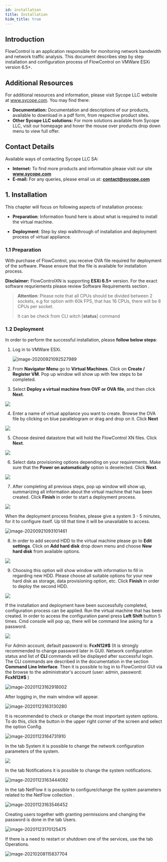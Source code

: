 ```yaml
---
id: installation
title: Installation
hide_title: true
---
```


## Introduction


FlowControl is an application responsible for monitoring network bandwidth and network traffic analysis. This document describes step by step installation and configuration process of FlowControl on VMWare ESXi version 6.5+.	

## Additional Resources

For additional resources and information, please visit Sycope LLC website at www.sycope.com. You may find there:

-   **Documentation:** Documentation and descriptions of our products, available to download in a pdf form, from respective product sites.
-   **Other Sycope LLC solutions:** For more solutions available from Sycope LLC, visit our homepage and hover the mouse over products drop down menu to view full offer.





## Contact Details

Available ways of contacting Sycope LLC SA:

-   **Internet:** To find more products and information please visit our site **www.sycope.com**
-   **E-mail:** For any queries, please email us at: **contact@sycope.com**





## 1. Installation

This chapter will focus on following aspects of installation process:

-   **Preparation**: Information found here is about what is required to install the virtual machine.

-   **Deployment**: Step by step walkthrough of installation and deployment process of virtual appliance.



### 1.1 Preparation



With purchase of FlowControl, you receive OVA file required for deployment of the software. Please ensure that the file is available for installation process.

**Disclaimer:** FlowControlXN is supporting **ESXi 6.5+** version. For the exact software requriements please review Software Requirements section .



> **Attention**: Please note that all CPUs should be divided between 2 sockets, e.g for option with 60k FPS, that has 16 CPUs, there will be 8 CPUs per socket.
>
> It can be check from CLI witch [**status**] command





### 1.2 Deployment

In order to perform the successful installation, please **follow below steps**:

1.  Log in to VMWare ESXi.

    ![image-20200921092527989](./assets/image-20200921092527989.png)

2.  From **Navigator Menu** go to **Virtual Machines**. Click on **Create / Register VM**. Pop up window will show up with few steps to be completed.

3.  Select **Deploy a virtual machine from OVF or OVA file**, and then click **Next**.

![](./assets/image11.png)

4.  Enter a name of virtual appliance you want to create. Browse the OVA file by clicking on blue parallelogram or drag and drop on it. Click **Next**

![](./assets/image3.png)

5.  Choose desired datastore that will hold the FlowControl XN files. Click **Next**.

![](./assets/image12.png)

6.  Select data provisioning options depending on your requirements. Make sure that the **Power on automatically** option is deselected. Click **Next**.

![](./assets/image6.png)

7.  After completing all previous steps, pop up window will show up, summarizing all information about the virtual machine that has been created. Click **Finish** in order to start a deployment process.

![](./assets/image8.png)

When the deployment process finishes, please give a system 3 - 5 minutes, for it to configure itself. Up till that time it will be unavailable to access.

![image-20200921093101461](./assets/image-20200921093101461.png)

8.  In order to add second HDD to the virtual machine please go to **Edit settings**. Click on **Add hard disk** drop down menu and choose **New hard disk** from available options.

![](./assets/image1.png)

9.  Choosing this option will show window with information to fill in regarding new HDD. Please choose all suitable options for your new hard disk as storage, data provisioning option, etc. Click **Finish** in order to deploy the second HDD.

![](./assets/image4.png)



If the installation and deployment have been successfully completed, configuration process can be applied. Run the virtual machine that has been created. In order to access the configuration panel press **Left Shift** button 5 times. Cmd console will pop up, there will be command line asking for a password.

![](./assets/image2.png)

For Admin account, default password is: **FcxN12\#\$** (It is strongly recommended to change password later in GUI). Network configuration status and list of **CLI** commands will be displayed after successful login. The CLI commands are described in the documentation in the section **Command Line Interface**. Then it is possible to log in to FlowControl GUI via the browse to the administrator's account (user: admin, password: **FcxN12\#\$** )

![image-20201123162918002](./assets/image-20201123162918002.png)



After logging in, the main window will appear. 

![image-20201123163130280](./assets/image-20201123163130280.png)

It is recommended to check or change the most important system options. To do this, click the button in the upper right corner of the screen and select the option Config. 



![image-20201123164731910](./assets/image-20201123164731910.png)

In the tab System it is possible to change the network configuration parameters of the system.

![](./assets/image-20201123163330206.png)

In the tab Notifications it is possible to change the system notifications.

![image-20201123163444092](./assets/image-20201123163444092.png)

In the tab NetFlow it is possible to configure/change the system parameters related to the NetFlow collection .



![image-20201123163546452](./assets/image-20201123163546452.png)

Creating users together with granting permissions and changing the password is done in the tab Users.



![image-20201123170125475](./assets/image-20201123170125475.png)





If there is a need to restart or shutdown one of the services, use the tab Operations.

![image-20210208115837704](./assets/image-20210208115837704.png)

